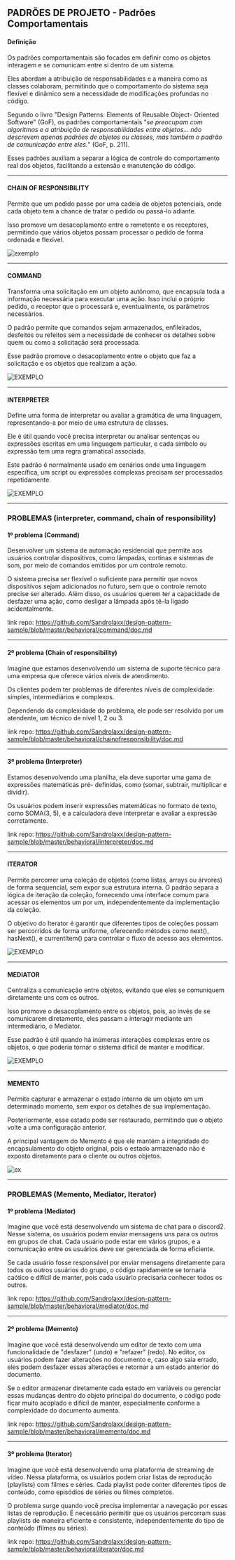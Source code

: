 ## PADRÕES DE PROJETO - Padrões Comportamentais

#### Definição

Os padrões comportamentais são focados em definir
como os objetos interagem e se comunicam entre si
dentro de um sistema.

Eles abordam a atribuição de responsabilidades e a
maneira como as classes colaboram, permitindo que o
comportamento do sistema seja flexível e dinâmico
sem a necessidade de modificações profundas no
código.

Segundo o livro "Design Patterns: Elements of Reusable Object-
Oriented Software" (GoF), os padrões comportamentais "*se
preocupam com algoritmos e a atribuição de responsabilidades
entre objetos... não descrevem apenas padrões de objetos ou
classes, mas também o padrão de comunicação entre eles.*"
(GoF, p. 211).

Esses padrões auxiliam a separar a lógica de controle do
comportamento real dos objetos, facilitando a extensão e
manutenção do código.

---

#### CHAIN OF RESPONSIBILITY

Permite que um pedido passe por
uma cadeia de objetos potenciais,
onde cada objeto tem a chance de
tratar o pedido ou passá-lo adiante. 

Isso promove um desacoplamento
entre o remetente e os receptores,
permitindo que vários objetos
possam processar o pedido de forma
ordenada e flexível.

![exemplo](https://media.canva.com/v2/image-resize/format:PNG/height:400/quality:100/uri:s3%3A%2F%2Fmedia-private.canva.com%2F-ZHa0%2FMAGSQG-ZHa0%2F1%2Fp.png/watermark:F/width:640?csig=AAAAAAAAAAAAAAAAAAAAALX03s2Ag-lejmD1ryHMIpXvSp36bMrVGqhyWKc8cUWl&exp=1727753304&osig=AAAAAAAAAAAAAAAAAAAAAIbYMg7UzCWImiVsYElWEPwr2jULTIe1umtyFG6gGpxl&signer=media-rpc&x-canva-quality=screen
)

---

#### COMMAND

Transforma uma solicitação em um objeto
autônomo, que encapsula toda a informação
necessária para executar uma ação. Isso inclui
o próprio pedido, o receptor que o processará
e, eventualmente, os parâmetros necessários.

O padrão permite que comandos sejam
armazenados, enfileirados, desfeitos ou
refeitos sem a necessidade de conhecer os
detalhes sobre quem ou como a solicitação
será processada.

Esse padrão promove o desacoplamento entre
o objeto que faz a solicitação e os objetos
que realizam a ação.

![EXEMPLO](https://media.canva.com/v2/image-resize/format:PNG/height:400/quality:100/uri:s3%3A%2F%2Fmedia-private.canva.com%2FuCrVk%2FMAGSQBuCrVk%2F1%2Fp.png/watermark:F/width:640?csig=AAAAAAAAAAAAAAAAAAAAAJubhlLQdmH6UFnP9CEIZLkmbvJuzqp-DoX829g-piPa&exp=1727751181&osig=AAAAAAAAAAAAAAAAAAAAAKYWuBZwCfBQGH-sdyQVYPY7BEe5kf1g3SMQBQ0OX1J6&signer=media-rpc&x-canva-quality=screen)

---

#### INTERPRETER

Define uma forma de interpretar ou avaliar a
gramática de uma linguagem, representando-a
por meio de uma estrutura de classes.

Ele é útil quando você precisa interpretar ou
analisar sentenças ou expressões escritas em
uma linguagem particular, e cada símbolo ou
expressão tem uma regra gramatical
associada.

Este padrão é normalmente usado em
cenários onde uma linguagem específica, um
script ou expressões complexas precisam ser
processados repetidamente.

![EXEMPLO](https://media.canva.com/v2/image-resize/format:PNG/height:500/quality:100/uri:s3%3A%2F%2Fmedia-private.canva.com%2FFGyNk%2FMAGSQMFGyNk%2F1%2Fp.png/watermark:F/width:500?csig=AAAAAAAAAAAAAAAAAAAAAE4gcdrTigYKY4ref13K2HZhUVs2TJCg8orkt7soU1TR&exp=1727752502&osig=AAAAAAAAAAAAAAAAAAAAAHaUCcAfjCge5y2bc4UQEqodRuGRU1o6GOex3cgteen1&signer=media-rpc&x-canva-quality=screen)

---


### PROBLEMAS (interpreter, command, chain of responsibility)

#### 1º problema (Command)

Desenvolver um sistema de automação
residencial que permite aos usuários controlar
dispositivos, como lâmpadas, cortinas e
sistemas de som, por meio de comandos
emitidos por um controle remoto. 

O sistema precisa ser flexível o suficiente
para permitir que novos dispositivos sejam
adicionados no futuro, sem que o controle
remoto precise ser alterado. Além disso, os
usuários querem ter a capacidade de desfazer
uma ação, como desligar a lâmpada após tê-la
ligado acidentalmente.

link repo: https://github.com/Sandrolaxx/design-pattern-sample/blob/master/behavioral/command/doc.md

---

#### 2º problema (Chain of responsibility)

Imagine que estamos desenvolvendo um sistema de
suporte técnico para uma empresa que oferece vários níveis
de atendimento.

Os clientes podem ter problemas de diferentes níveis de
complexidade: simples, intermediários e complexos.

Dependendo da complexidade do problema, ele pode ser
resolvido por um atendente, um técnico de nível 1, 2 ou 3.

link repo: https://github.com/Sandrolaxx/design-pattern-sample/blob/master/behavioral/chainofresponsibility/doc.md

---

#### 3º problema (Interpreter)

Estamos desenvolvendo uma planilha, ela deve
suportar uma gama de expressões matemáticas pré-
definidas, como (somar, subtrair, multiplicar e dividir). 

Os usuários podem inserir expressões matemáticas
no formato de texto, como SOMA(3, 5), e a
calculadora deve interpretar e avaliar a expressão
corretamente.

link repo: https://github.com/Sandrolaxx/design-pattern-sample/blob/master/behavioral/interpreter/doc.md

---

#### ITERATOR

Permite percorrer uma coleção de objetos (como
listas, arrays ou árvores) de forma sequencial, sem
expor sua estrutura interna. O padrão separa a lógica
de iteração da coleção, fornecendo uma interface
comum para acessar os elementos um por um,
independentemente da implementação da coleção.

O objetivo do Iterator é garantir que diferentes tipos
de coleções possam ser percorridos de forma
uniforme, oferecendo métodos como next(),
hasNext(), e currentItem() para controlar o fluxo de
acesso aos elementos.

![EXEMPLO](https://media.canva.com/v2/image-resize/format:PNG/height:400/quality:100/uri:s3%3A%2F%2Fmedia-private.canva.com%2F6vGIQ%2FMAGSRa6vGIQ%2F1%2Fp.png/watermark:F/width:640?csig=AAAAAAAAAAAAAAAAAAAAAMuVh6HTPWaYJxymdvN2CSGZDHW28QBSEDT15yNJUsXM&exp=1727752864&osig=AAAAAAAAAAAAAAAAAAAAAGQIUMKZc2G_5OB-1v_Wuo4Bbo66Y6a9ui83OC8abv0G&signer=media-rpc&x-canva-quality=screen)

---

#### MEDIATOR

Centraliza a comunicação entre objetos,
evitando que eles se comuniquem
diretamente uns com os outros. 

Isso promove o desacoplamento entre os
objetos, pois, ao invés de se comunicarem
diretamente, eles passam a interagir
mediante um intermediário, o Mediator. 

Esse padrão é útil quando há inúmeras
interações complexas entre os objetos, o
que poderia tornar o sistema difícil de
manter e modificar.

![EXEMPLO](https://media.canva.com/v2/image-resize/format:PNG/height:400/quality:100/uri:s3%3A%2F%2Fmedia-private.canva.com%2FzHB3s%2FMAGSRfzHB3s%2F1%2Fp.png/watermark:F/width:640?csig=AAAAAAAAAAAAAAAAAAAAAJjMrL1vfoEUPXcvN2ihn-Cov9uskzo-CWX464tXxzhr&exp=1727752501&osig=AAAAAAAAAAAAAAAAAAAAAGbcjVhyAYAIyOkTLFPzc0knvtsxoVNREMWEjfzmJRan&signer=media-rpc&x-canva-quality=screen)

---

#### MEMENTO

Permite capturar e armazenar o estado interno de um objeto em um determinado momento, sem expor os detalhes de sua implementação.

Posteriormente, esse estado pode ser restaurado, permitindo que o objeto volte a uma configuração anterior. 

A principal vantagem do Memento é que ele mantém a integridade do encapsulamento do objeto original, pois o estado armazenado não é exposto diretamente para o cliente ou outros objetos.

![ex](https://media.canva.com/v2/image-resize/format:PNG/height:400/quality:100/uri:s3%3A%2F%2Fmedia-private.canva.com%2FoDWl8%2FMAGSRYoDWl8%2F1%2Fp.png/watermark:F/width:640?csig=AAAAAAAAAAAAAAAAAAAAAI9meD3wf6FwzzQ8ObDhGFEnUGzLK74xcMNwIubEGOOv&exp=1727752448&osig=AAAAAAAAAAAAAAAAAAAAAD_ScICfHgTKtegSx8CP9_7fzYaEgkXUWge8WIrRKL4P&signer=media-rpc&x-canva-quality=screen)

---

### PROBLEMAS (Memento, Mediator, Iterator)

#### 1º problema (Mediator)

Imagine que você está desenvolvendo um sistema de chat
para o discord2. Nesse sistema, os usuários podem enviar
mensagens uns para os outros em grupos de chat. Cada
usuário pode estar em vários grupos, e a comunicação
entre os usuários deve ser gerenciada de forma eficiente. 

Se cada usuário fosse responsável por enviar mensagens
diretamente para todos os outros usuários do grupo, o
código rapidamente se tornaria caótico e difícil de manter,
pois cada usuário precisaria conhecer todos os outros.

link repo: https://github.com/Sandrolaxx/design-pattern-sample/blob/master/behavioral/mediator/doc.md

---

#### 2º problema (Memento)

Imagine que você está desenvolvendo um editor de texto com
uma funcionalidade de "desfazer" (undo) e "refazer" (redo). No
editor, os usuários podem fazer alterações no documento e, caso
algo saia errado, eles podem desfazer essas alterações e retornar
a um estado anterior do documento. 

Se o editor armazenar diretamente cada estado em variáveis ou
gerenciar essas mudanças dentro do objeto principal do
documento, o código pode ficar muito acoplado e difícil de
manter, especialmente conforme a complexidade do
documento aumenta.

link repo: https://github.com/Sandrolaxx/design-pattern-sample/blob/master/behavioral/memento/doc.md

---

#### 3º problema (Iterator)

Imagine que você está desenvolvendo uma plataforma de
streaming de vídeo. Nessa plataforma, os usuários podem
criar listas de reprodução (playlists) com filmes e séries. Cada
playlist pode conter diferentes tipos de conteúdo, como
episódios de séries ou filmes completos.

O problema surge quando você precisa implementar a
navegação por essas listas de reprodução. É necessário
permitir que os usuários percorram suas playlists de maneira
eficiente e consistente, independentemente do tipo de
conteúdo (filmes ou séries).

link repo: https://github.com/Sandrolaxx/design-pattern-sample/blob/master/behavioral/iterator/doc.md









